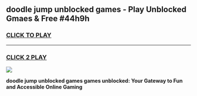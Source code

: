
## doodle jump unblocked games - Play Unblocked Gmaes & Free #44h9h
<h3>
<a href="https://news.freeplayer.one?title=doodle_jump_unblocked_games&ref=03M">CLICK TO PLAY</a></h3>
<hr>

<h3>
<a href="https://news.freeplayer.one?title=doodle_jump_unblocked_games&ref=03M">CLICK 2 PLAY</a>
  
</h3>

<a href="https://news.freeplayer.one?title=doodle_jump_unblocked_games&ref=03M"><img src="https://clearcache.store/games.png"></a>


**doodle jump unblocked games games unblocked: Your Gateway to Fun and Accessible Online Gaming**
